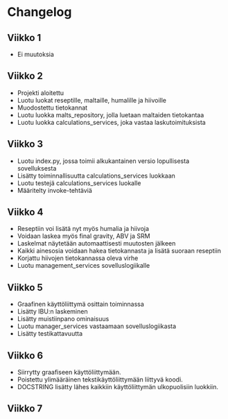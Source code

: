# Changelog

## Viikko 1

- Ei muutoksia

## Viikko 2

- Projekti aloitettu
- Luotu luokat reseptille, maltaille, humalille ja hiivoille
- Muodostettu tietokannat
- Luotu luokka malts_repository, jolla luetaan maltaiden tietokantaa
- Luotu luokka calculations_services, joka vastaa laskutoimituksista

## Viikko 3

- Luotu index.py, jossa toimii alkukantainen versio lopullisesta sovelluksesta
- Lisätty toiminnallisuutta calculations_services luokkaan
- Luotu testejä calculations_services luokalle
- Määritelty invoke-tehtäviä

## Viikko 4

- Reseptiin voi lisätä nyt myös humalia ja hiivoja
- Voidaan laskea myös final gravity, ABV ja SRM
- Laskelmat näytetään automaattisesti muutosten jälkeen
- Kaikki ainesosia voidaan hakea tietokannasta ja lisätä suoraan reseptiin
- Korjattu hiivojen tietokannassa oleva virhe
- Luotu management_services sovelluslogiikalle

## Viikko 5

- Graafinen käyttöliittymä osittain toiminnassa
- Lisätty IBU:n laskeminen
- Lisätty muistiinpano ominaisuus
- Luotu manager_services vastaamaan sovelluslogiikasta
- Lisätty testikattavuutta

## Viikko 6

- Siirrytty graafiseen käyttöliittymään.
- Poistettu ylimääräinen tekstikäyttöliittymään liittyvä koodi.
- DOCSTRING lisätty lähes kaikkiin käyttöliittymän ulkopuolisiin luokkiin.

## Viikko 7

